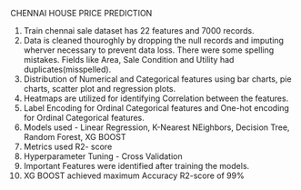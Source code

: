 CHENNAI HOUSE PRICE PREDICTION 

1. Train chennai sale dataset has 22 features and 7000 records.
2. Data is cleaned thouroghly by dropping the null records and imputing wherver necessary to prevent data loss. There were some spelling mistakes. Fields like Area, Sale Condition and Utility had duplicates(misspelled).
3. Distribution of  Numerical and Categorical features using bar charts, pie charts, scatter plot and regression plots.
4. Heatmaps are utilized for identifying Correlation between the features.
5. Label Encoding for Ordinal Categorical features and One-hot encoding for Ordinal Categorical features.
6. Models used - Linear Regression, K-Nearest NEighbors, Decision Tree, Random Forest, XG BOOST
7. Metrics used R2- score
8. Hyperparameter Tuning - Cross Validation
9. Important Features were identified after training the models.
10. XG BOOST achieved maximum Accuracy R2-score of 99%
